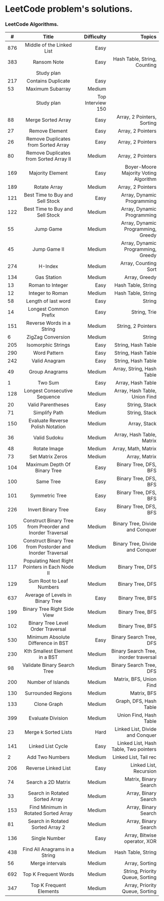 # LeetCode problem's solutions.

### LeetCode Algorithms.

| #   |                           Title                            |        Difficulty |                                Topics |
|-----|:----------------------------------------------------------:|------------------:|--------------------------------------:|
| 876 |                 Middle of the Linked List                  |              Easy |                                       |
| 383 |                        Ransom Note                         |              Easy |          Hash Table, String, Counting |
|     |                         Study plan                         |                   |                                       |
| 217 |                     Contains Duplicate                     |              Easy |                                       |
| 53  |                      Maximum Subarray                      |            Medium |                                       |
|     |                         Study plan                         | Top Interview 150 |                                       |
| 88  |                     Merge Sorted Array                     |              Easy |            Array, 2 Pointers, Sorting |
| 27  |                       Remove Element                       |              Easy |                     Array, 2 Pointers |
| 26  |            Remove Duplicates from Sorted Array             |              Easy |                     Array, 2 Pointers |
| 80  |           Remove Duplicates from Sorted Array II           |            Medium |                     Array, 2 Pointers |
| 169 |                      Majority Element                      |              Easy | Boyer-Moore Majority Voting Algorithm |
| 189 |                        Rotate Array                        |            Medium |                     Array, 2 Pointers |
| 121 |              Best Time to Buy and Sell Stock               |              Easy |            Array, Dynamic Programming |
| 122 |              Best Time to Buy and Sell Stock               |            Medium |            Array, Dynamic Programming |
| 55  |                         Jump Game                          |            Medium |    Array, Dynamic Programming, Greedy |
| 45  |                        Jump Game II                        |            Medium |    Array, Dynamic Programming, Greedy |
| 274 |                          H-Index                           |            Medium |                  Array, Counting Sort |
| 134 |                        Gas Station                         |            Medium |                         Array, Greedy |
| 13  |                      Roman to Integer                      |              Easy |                    Hash Table, String |
| 12  |                      Integer to Roman                      |            Medium |                    Hash Table, String |
| 58  |                    Length of last word                     |              Easy |                                String |
| 14  |                   Longest Common Prefix                    |              Easy |                          String, Trie |
| 151 |                 Reverse Words in a String                  |            Medium |                    String, 2 Pointers |
| 6   |                     ZigZag Conversion                      |            Medium |                                String |
| 205 |                     Isomorphic Strings                     |              Easy |                    String, Hash Table |
| 290 |                        Word Pattern                        |              Easy |                    String, Hash Table |
| 242 |                       Valid Anagram                        |              Easy |                    String, Hash Table |
| 49  |                       Group Anagrams                       |            Medium |             Array, String, Hash Table |
| 1   |                          Two Sum                           |              Easy |                     Array, Hash Table |
| 128 |                Longest Consecutive Sequence                |            Medium |         Array, Hash Table, Union Find |
| 20  |                     Valid Parentheses                      |              Easy |                         String, Stack |
| 71  |                       Simplify Path                        |            Medium |                         String, Stack |
| 150 |              Evaluate Reverse Polish Notation              |            Medium |                          Array, Stack |
| 36  |                        Valid Sudoku                        |            Medium |             Array, Hash Table, Matrix |
| 48  |                        Rotate Image                        |            Medium |                   Array, Math, Matrix |
| 73  |                      Set Matrix Zeros                      |            Medium |                         Array, Matrix |
| 104 |                Maximum Depth Of Binary Tree                |              Easy |                 Binary Tree, DFS, BFS |
| 100 |                         Same Tree                          |              Easy |                 Binary Tree, DFS, BFS |
| 101 |                       Symmetric Tree                       |              Easy |                 Binary Tree, DFS, BFS |
| 226 |                     Invert Binary Tree                     |              Easy |                 Binary Tree, DFS, BFS |
| 105 | Construct Binary Tree from Preorder and Inorder Traversal  |            Medium |       Binary Tree, Divide and Conquer |
| 106 | Construct Binary Tree from Postorder and Inorder Traversal |            Medium |       Binary Tree, Divide and Conquer |
| 117 |       Populating Next Right Pointers in Each Node II       |            Medium |                      Binary Tree, DFS |
| 129 |                  Sum Root to Leaf Numbers                  |            Medium |                      Binary Tree, DFS |
| 637 |              Average of Levels in Binary Tree              |              Easy |                      Binary Tree, BFS |
| 199 |                Binary Tree Right Side View                 |            Medium |                      Binary Tree, BFS |
| 102 |             Binary Tree Level Order Traversal              |            Medium |                      Binary Tree, BFS |
| 530 |             Minimum Absolute Difference in BST             |              Easy |               Binary Search Tree, DFS |
| 230 |               Kth Smallest Element in a BST                |            Medium | Binary Search Tree, inorder traversal |
| 98  |                Validate Binary Search Tree                 |            Medium |               Binary Search Tree, DFS |
| 200 |                     Number of Islands                      |            Medium |               Matrix, BFS, Union Find |
| 130 |                     Surrounded Regions                     |            Medium |                           Matrix, BFS |
| 133 |                        Clone Graph                         |            Medium |                Graph, DFS, Hash Table |
| 399 |                     Evaluate Division                      |            Medium |                Union Find, Hash Table |
| 23  |                    Merge k Sorted Lists                    |              Hard |       Linked List, Divide and Conquer |
| 141 |                     Linked List Cycle                      |              Easy | Linked List, Hash Table, Two pointers |
| 2   |                      Add Two Numbers                       |            Medium |                 Linked List, Tail rec |
| 206 |                    Reverse Linked List                     |              Easy |                Linked List, Recursion |
| 74  |                     Search a 2D Matrix                     |            Medium |                 Matrix, Binary Search |
| 33  |               Search in Rotated Sorted Array               |            Medium |                  Array, Binary Search |
| 153 |            Find Minimum in Rotated Sorted Array            |            Medium |                  Array, Binary Search |
| 81  |              Search in Rotated Sorted Array 2              |            Medium |                  Array, Binary Search |
| 136 |                       Single Number                        |              Easy |          Array, Bitwise operator, XOR |
| 438 |               Find All Anagrams in a String                |            Medium |                    Hash Table, String |
| 56  |                      Merge intervals                       |            Medium |                        Array, Sorting |
| 692 |                    Top K Frequent Words                    |            Medium |       String, Priority Queue, Sorting |
| 347 |                  Top K Frequent Elements                   |            Medium |        Array, Priority Queue, Sorting |


